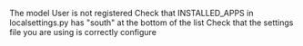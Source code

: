 The model User is not registered
	Check that INSTALLED_APPS in localsettings.py has "south" at the bottom of the list
	Check that the settings file you are using is correctly configure
